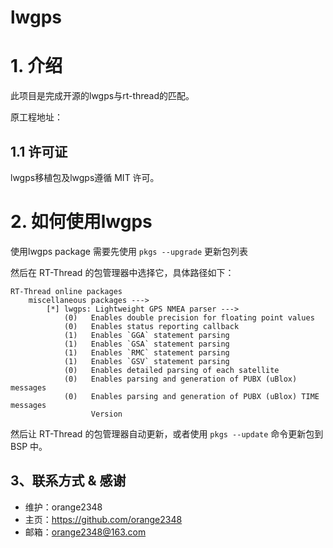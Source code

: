 # lwgps

# 1. 介绍

此项目是完成开源的lwgps与rt-thread的匹配。

原工程地址：

[lwgps]: https://github.com/MaJerle/lwgps

## 1.1 许可证

lwgps移植包及lwgps遵循 MIT 许可。

# 2. 如何使用lwgps

使用lwgps package 需要先使用 `pkgs --upgrade` 更新包列表

然后在 RT-Thread 的包管理器中选择它，具体路径如下：

```
RT-Thread online packages
    miscellaneous packages --->
        [*] lwgps: Lightweight GPS NMEA parser --->
            (0)   Enables double precision for floating point values
            (0)   Enables status reporting callback
            (1)   Enables `GGA` statement parsing
            (1)   Enables `GSA` statement parsing
            (1)   Enables `RMC` statement parsing
            (1)   Enables `GSV` statement parsing
            (0)   Enables detailed parsing of each satellite
            (0)   Enables parsing and generation of PUBX (uBlox) messages
            (0)   Enables parsing and generation of PUBX (uBlox) TIME messages
                  Version
```

然后让 RT-Thread 的包管理器自动更新，或者使用 `pkgs --update` 命令更新包到 BSP 中。

## 3、联系方式 & 感谢

* 维护：orange2348
* 主页：<https://github.com/orange2348>
* 邮箱：<orange2348@163.com>